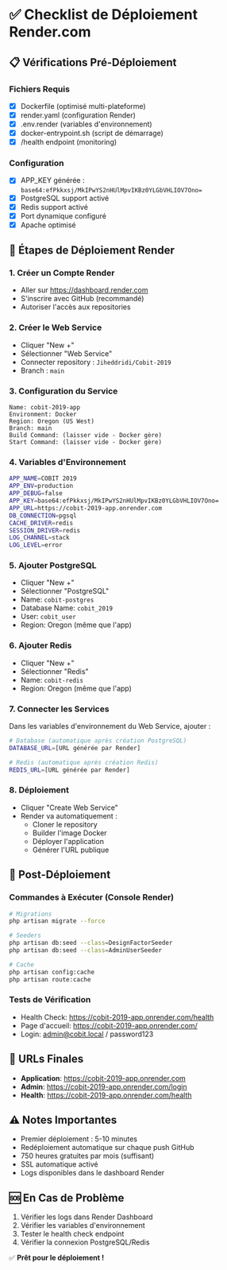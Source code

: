 # ✅ Checklist de Déploiement Render.com

## 📋 Vérifications Pré-Déploiement

### Fichiers Requis
- [x] Dockerfile (optimisé multi-plateforme)
- [x] render.yaml (configuration Render)
- [x] .env.render (variables d'environnement)
- [x] docker-entrypoint.sh (script de démarrage)
- [x] /health endpoint (monitoring)

### Configuration
- [x] APP_KEY générée : `base64:efPkkxsj/MkIPwYS2nHUlMpvIKBz0YLGbVHLIOV7Ono=`
- [x] PostgreSQL support activé
- [x] Redis support activé
- [x] Port dynamique configuré
- [x] Apache optimisé

## 🚀 Étapes de Déploiement Render

### 1. Créer un Compte Render
- Aller sur https://dashboard.render.com
- S'inscrire avec GitHub (recommandé)
- Autoriser l'accès aux repositories

### 2. Créer le Web Service
- Cliquer "New +"
- Sélectionner "Web Service"
- Connecter repository : `Jiheddridi/Cobit-2019`
- Branch : `main`

### 3. Configuration du Service
```
Name: cobit-2019-app
Environment: Docker
Region: Oregon (US West)
Branch: main
Build Command: (laisser vide - Docker gère)
Start Command: (laisser vide - Docker gère)
```

### 4. Variables d'Environnement
```bash
APP_NAME=COBIT 2019
APP_ENV=production
APP_DEBUG=false
APP_KEY=base64:efPkkxsj/MkIPwYS2nHUlMpvIKBz0YLGbVHLIOV7Ono=
APP_URL=https://cobit-2019-app.onrender.com
DB_CONNECTION=pgsql
CACHE_DRIVER=redis
SESSION_DRIVER=redis
LOG_CHANNEL=stack
LOG_LEVEL=error
```

### 5. Ajouter PostgreSQL
- Cliquer "New +"
- Sélectionner "PostgreSQL"
- Name: `cobit-postgres`
- Database Name: `cobit_2019`
- User: `cobit_user`
- Region: Oregon (même que l'app)

### 6. Ajouter Redis
- Cliquer "New +"
- Sélectionner "Redis"
- Name: `cobit-redis`
- Region: Oregon (même que l'app)

### 7. Connecter les Services
Dans les variables d'environnement du Web Service, ajouter :
```bash
# Database (automatique après création PostgreSQL)
DATABASE_URL=[URL générée par Render]

# Redis (automatique après création Redis)
REDIS_URL=[URL générée par Render]
```

### 8. Déploiement
- Cliquer "Create Web Service"
- Render va automatiquement :
  - Cloner le repository
  - Builder l'image Docker
  - Déployer l'application
  - Générer l'URL publique

## 🔧 Post-Déploiement

### Commandes à Exécuter (Console Render)
```bash
# Migrations
php artisan migrate --force

# Seeders
php artisan db:seed --class=DesignFactorSeeder
php artisan db:seed --class=AdminUserSeeder

# Cache
php artisan config:cache
php artisan route:cache
```

### Tests de Vérification
- Health Check: https://cobit-2019-app.onrender.com/health
- Page d'accueil: https://cobit-2019-app.onrender.com/
- Login: admin@cobit.local / password123

## 🎯 URLs Finales
- **Application**: https://cobit-2019-app.onrender.com
- **Admin**: https://cobit-2019-app.onrender.com/login
- **Health**: https://cobit-2019-app.onrender.com/health

## ⚠️ Notes Importantes
- Premier déploiement : 5-10 minutes
- Redéploiement automatique sur chaque push GitHub
- 750 heures gratuites par mois (suffisant)
- SSL automatique activé
- Logs disponibles dans le dashboard Render

## 🆘 En Cas de Problème
1. Vérifier les logs dans Render Dashboard
2. Vérifier les variables d'environnement
3. Tester le health check endpoint
4. Vérifier la connexion PostgreSQL/Redis

✅ **Prêt pour le déploiement !**
